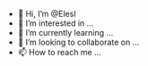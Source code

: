 - 👋 Hi, I’m @Elesl
- 👀 I’m interested in ...
- 🌱 I’m currently learning ...
- 💞️ I’m looking to collaborate on ...
- 📫 How to reach me ...

<!---
Elesl/Elesl is a ✨ special ✨ repository because its `README.md` (this file) appears on your GitHub profile.
You can click the Preview link to take a look at your changes.
--->
